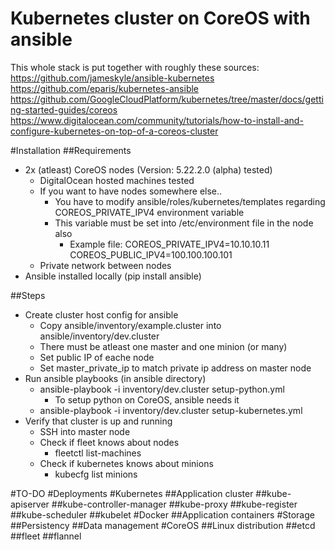 # Kubernetes cluster on CoreOS with ansible

This whole stack is put together with roughly these sources:
https://github.com/jameskyle/ansible-kubernetes
https://github.com/eparis/kubernetes-ansible
https://github.com/GoogleCloudPlatform/kubernetes/tree/master/docs/getting-started-guides/coreos
https://www.digitalocean.com/community/tutorials/how-to-install-and-configure-kubernetes-on-top-of-a-coreos-cluster

#Installation
##Requirements
- 2x (atleast) CoreOS nodes (Version: 5.22.2.0 (alpha) tested)
  - DigitalOcean hosted machines tested
  - If you want to have nodes somewhere else..
    - You have to modify ansible/roles/kubernetes/templates regarding COREOS_PRIVATE_IPV4 environment variable
    - This variable must be set into /etc/environment file in the node also
      - Example file:
        COREOS_PRIVATE_IPV4=10.10.10.11
        COREOS_PUBLIC_IPV4=100.100.100.101
  - Private network between nodes
- Ansible installed locally (pip install ansible)

##Steps
- Create cluster host config for ansible
  - Copy ansible/inventory/example.cluster into ansible/inventory/dev.cluster
  - There must be atleast one master and one minion (or many)
  - Set public IP of eache node
  - Set master_private_ip to match private ip address on master node
- Run ansible playbooks (in ansible directory)
  - ansible-playbook -i inventory/dev.cluster setup-python.yml
    - To setup python on CoreOS, ansible needs it
  - ansible-playbook -i inventory/dev.cluster setup-kubernetes.yml
- Verify that cluster is up and running
  - SSH into master node
  - Check if fleet knows about nodes
    - fleetctl list-machines
  - Check if kubernetes knows about minions
    - kubecfg list minions

#TO-DO
#Deployments
#Kubernetes
##Application cluster
##kube-apiserver
##kube-controller-manager
##kube-proxy
##kube-register
##kube-scheduler
##kubelet
#Docker
##Application containers
#Storage
##Persistency
##Data management
#CoreOS
##Linux distribution
##etcd
##fleet
##flannel
